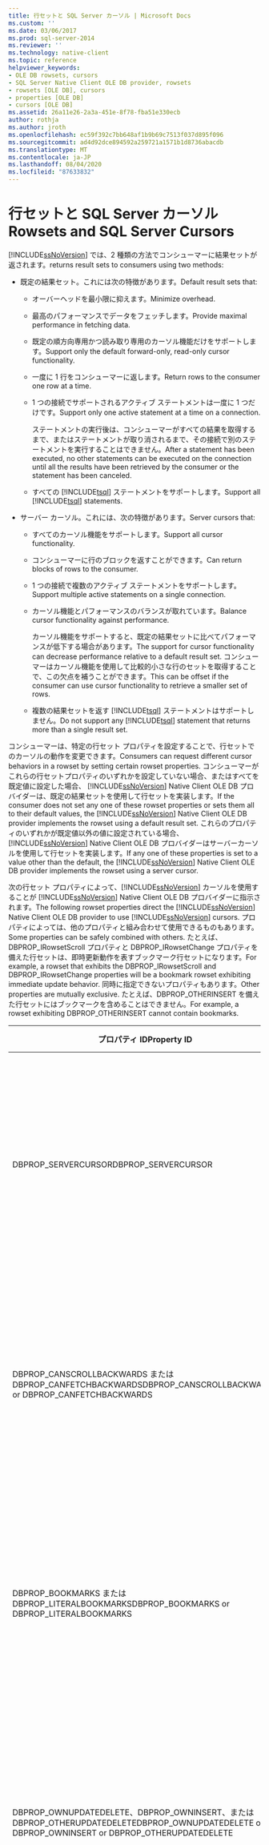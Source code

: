 ```yaml
---
title: 行セットと SQL Server カーソル | Microsoft Docs
ms.custom: ''
ms.date: 03/06/2017
ms.prod: sql-server-2014
ms.reviewer: ''
ms.technology: native-client
ms.topic: reference
helpviewer_keywords:
- OLE DB rowsets, cursors
- SQL Server Native Client OLE DB provider, rowsets
- rowsets [OLE DB], cursors
- properties [OLE DB]
- cursors [OLE DB]
ms.assetid: 26a11e26-2a3a-451e-8f78-fba51e330ecb
author: rothja
ms.author: jroth
ms.openlocfilehash: ec59f392c7bb648af1b9b69c7513f037d895f096
ms.sourcegitcommit: ad4d92dce894592a259721a1571b1d8736abacdb
ms.translationtype: MT
ms.contentlocale: ja-JP
ms.lasthandoff: 08/04/2020
ms.locfileid: "87633832"
---
```

# <a name="rowsets-and-sql-server-cursors"></a><span data-ttu-id="27d24-102">行セットと SQL Server カーソル</span><span class="sxs-lookup"><span data-stu-id="27d24-102">Rowsets and SQL Server Cursors</span></span>
  [!INCLUDE[ssNoVersion](../../includes/ssnoversion-md.md)] <span data-ttu-id="27d24-103">では、2 種類の方法でコンシューマーに結果セットが返されます。</span><span class="sxs-lookup"><span data-stu-id="27d24-103">returns result sets to consumers using two methods:</span></span>  
  
-   <span data-ttu-id="27d24-104">既定の結果セット。これには次の特徴があります。</span><span class="sxs-lookup"><span data-stu-id="27d24-104">Default result sets that:</span></span>  
  
    -   <span data-ttu-id="27d24-105">オーバーヘッドを最小限に抑えます。</span><span class="sxs-lookup"><span data-stu-id="27d24-105">Minimize overhead.</span></span>  
  
    -   <span data-ttu-id="27d24-106">最高のパフォーマンスでデータをフェッチします。</span><span class="sxs-lookup"><span data-stu-id="27d24-106">Provide maximal performance in fetching data.</span></span>  
  
    -   <span data-ttu-id="27d24-107">既定の順方向専用かつ読み取り専用のカーソル機能だけをサポートします。</span><span class="sxs-lookup"><span data-stu-id="27d24-107">Support only the default forward-only, read-only cursor functionality.</span></span>  
  
    -   <span data-ttu-id="27d24-108">一度に 1 行をコンシューマーに返します。</span><span class="sxs-lookup"><span data-stu-id="27d24-108">Return rows to the consumer one row at a time.</span></span>  
  
    -   <span data-ttu-id="27d24-109">1 つの接続でサポートされるアクティブ ステートメントは一度に 1 つだけです。</span><span class="sxs-lookup"><span data-stu-id="27d24-109">Support only one active statement at a time on a connection.</span></span>  
  
         <span data-ttu-id="27d24-110">ステートメントの実行後は、コンシューマーがすべての結果を取得するまで、またはステートメントが取り消されるまで、その接続で別のステートメントを実行することはできません。</span><span class="sxs-lookup"><span data-stu-id="27d24-110">After a statement has been executed, no other statements can be executed on the connection until all the results have been retrieved by the consumer or the statement has been canceled.</span></span>  
  
    -   <span data-ttu-id="27d24-111">すべての [!INCLUDE[tsql](../../includes/tsql-md.md)] ステートメントをサポートします。</span><span class="sxs-lookup"><span data-stu-id="27d24-111">Support all [!INCLUDE[tsql](../../includes/tsql-md.md)] statements.</span></span>  
  
-   <span data-ttu-id="27d24-112">サーバー カーソル。これには、次の特徴があります。</span><span class="sxs-lookup"><span data-stu-id="27d24-112">Server cursors that:</span></span>  
  
    -   <span data-ttu-id="27d24-113">すべてのカーソル機能をサポートします。</span><span class="sxs-lookup"><span data-stu-id="27d24-113">Support all cursor functionality.</span></span>  
  
    -   <span data-ttu-id="27d24-114">コンシューマーに行のブロックを返すことができます。</span><span class="sxs-lookup"><span data-stu-id="27d24-114">Can return blocks of rows to the consumer.</span></span>  
  
    -   <span data-ttu-id="27d24-115">1 つの接続で複数のアクティブ ステートメントをサポートします。</span><span class="sxs-lookup"><span data-stu-id="27d24-115">Support multiple active statements on a single connection.</span></span>  
  
    -   <span data-ttu-id="27d24-116">カーソル機能とパフォーマンスのバランスが取れています。</span><span class="sxs-lookup"><span data-stu-id="27d24-116">Balance cursor functionality against performance.</span></span>  
  
         <span data-ttu-id="27d24-117">カーソル機能をサポートすると、既定の結果セットに比べてパフォーマンスが低下する場合があります。</span><span class="sxs-lookup"><span data-stu-id="27d24-117">The support for cursor functionality can decrease performance relative to a default result set.</span></span> <span data-ttu-id="27d24-118">コンシューマーはカーソル機能を使用して比較的小さな行のセットを取得することで、この欠点を補うことができます。</span><span class="sxs-lookup"><span data-stu-id="27d24-118">This can be offset if the consumer can use cursor functionality to retrieve a smaller set of rows.</span></span>  
  
    -   <span data-ttu-id="27d24-119">複数の結果セットを返す [!INCLUDE[tsql](../../includes/tsql-md.md)] ステートメントはサポートしません。</span><span class="sxs-lookup"><span data-stu-id="27d24-119">Do not support any [!INCLUDE[tsql](../../includes/tsql-md.md)] statement that returns more than a single result set.</span></span>  
  
 <span data-ttu-id="27d24-120">コンシューマーは、特定の行セット プロパティを設定することで、行セットでのカーソルの動作を変更できます。</span><span class="sxs-lookup"><span data-stu-id="27d24-120">Consumers can request different cursor behaviors in a rowset by setting certain rowset properties.</span></span> <span data-ttu-id="27d24-121">コンシューマーがこれらの行セットプロパティのいずれかを設定していない場合、またはすべてを既定値に設定した場合、 [!INCLUDE[ssNoVersion](../../includes/ssnoversion-md.md)] Native Client OLE DB プロバイダーは、既定の結果セットを使用して行セットを実装します。</span><span class="sxs-lookup"><span data-stu-id="27d24-121">If the consumer does not set any one of these rowset properties or sets them all to their default values, the [!INCLUDE[ssNoVersion](../../includes/ssnoversion-md.md)] Native Client OLE DB provider implements the rowset using a default result set.</span></span> <span data-ttu-id="27d24-122">これらのプロパティのいずれかが既定値以外の値に設定されている場合、 [!INCLUDE[ssNoVersion](../../includes/ssnoversion-md.md)] Native Client OLE DB プロバイダーはサーバーカーソルを使用して行セットを実装します。</span><span class="sxs-lookup"><span data-stu-id="27d24-122">If any one of these properties is set to a value other than the default, the [!INCLUDE[ssNoVersion](../../includes/ssnoversion-md.md)] Native Client OLE DB provider implements the rowset using a server cursor.</span></span>  
  
 <span data-ttu-id="27d24-123">次の行セット プロパティによって、[!INCLUDE[ssNoVersion](../../includes/ssnoversion-md.md)] カーソルを使用することが [!INCLUDE[ssNoVersion](../../includes/ssnoversion-md.md)] Native Client OLE DB プロバイダーに指示されます。</span><span class="sxs-lookup"><span data-stu-id="27d24-123">The following rowset properties direct the [!INCLUDE[ssNoVersion](../../includes/ssnoversion-md.md)] Native Client OLE DB provider to use [!INCLUDE[ssNoVersion](../../includes/ssnoversion-md.md)] cursors.</span></span> <span data-ttu-id="27d24-124">プロパティによっては、他のプロパティと組み合わせて使用できるものもあります。</span><span class="sxs-lookup"><span data-stu-id="27d24-124">Some properties can be safely combined with others.</span></span> <span data-ttu-id="27d24-125">たとえば、DBPROP_IRowsetScroll プロパティと DBPROP_IRowsetChange プロパティを備えた行セットは、即時更新動作を表すブックマーク行セットになります。</span><span class="sxs-lookup"><span data-stu-id="27d24-125">For example, a rowset that exhibits the DBPROP_IRowsetScroll and DBPROP_IRowsetChange properties will be a bookmark rowset exhibiting immediate update behavior.</span></span> <span data-ttu-id="27d24-126">同時に指定できないプロパティもあります。</span><span class="sxs-lookup"><span data-stu-id="27d24-126">Other properties are mutually exclusive.</span></span> <span data-ttu-id="27d24-127">たとえば、DBPROP_OTHERINSERT を備えた行セットにはブックマークを含めることはできません。</span><span class="sxs-lookup"><span data-stu-id="27d24-127">For example, a rowset exhibiting DBPROP_OTHERINSERT cannot contain bookmarks.</span></span>  
  
|<span data-ttu-id="27d24-128">プロパティ ID</span><span class="sxs-lookup"><span data-stu-id="27d24-128">Property ID</span></span>|<span data-ttu-id="27d24-129">値</span><span class="sxs-lookup"><span data-stu-id="27d24-129">Value</span></span>|<span data-ttu-id="27d24-130">行セットの動作</span><span class="sxs-lookup"><span data-stu-id="27d24-130">Rowset behavior</span></span>|  
|-----------------|-----------|---------------------|  
|<span data-ttu-id="27d24-131">DBPROP_SERVERCURSOR</span><span class="sxs-lookup"><span data-stu-id="27d24-131">DBPROP_SERVERCURSOR</span></span>|<span data-ttu-id="27d24-132">VARIANT_TRUE</span><span class="sxs-lookup"><span data-stu-id="27d24-132">VARIANT_TRUE</span></span>|<span data-ttu-id="27d24-133">行セットを使用して [!INCLUDE[ssNoVersion](../../includes/ssnoversion-md.md)] データを更新できません。</span><span class="sxs-lookup"><span data-stu-id="27d24-133">Cannot update [!INCLUDE[ssNoVersion](../../includes/ssnoversion-md.md)] data through the rowset.</span></span> <span data-ttu-id="27d24-134">行セットは順次処理され、順方向のスクロールとフェッチのみがサポートされます。</span><span class="sxs-lookup"><span data-stu-id="27d24-134">The rowset is sequential, supporting forward scrolling and fetching only.</span></span> <span data-ttu-id="27d24-135">相対行位置指定がサポートされます。</span><span class="sxs-lookup"><span data-stu-id="27d24-135">Relative row positioning is supported.</span></span> <span data-ttu-id="27d24-136">コマンド テキストに ORDER BY 句を指定できます。</span><span class="sxs-lookup"><span data-stu-id="27d24-136">Command text can contain an ORDER BY clause.</span></span>|  
|<span data-ttu-id="27d24-137">DBPROP_CANSCROLLBACKWARDS または DBPROP_CANFETCHBACKWARDS</span><span class="sxs-lookup"><span data-stu-id="27d24-137">DBPROP_CANSCROLLBACKWARDS or DBPROP_CANFETCHBACKWARDS</span></span>|<span data-ttu-id="27d24-138">VARIANT_TRUE</span><span class="sxs-lookup"><span data-stu-id="27d24-138">VARIANT_TRUE</span></span>|<span data-ttu-id="27d24-139">行セットを使用して [!INCLUDE[ssNoVersion](../../includes/ssnoversion-md.md)] データを更新できません。</span><span class="sxs-lookup"><span data-stu-id="27d24-139">Cannot update [!INCLUDE[ssNoVersion](../../includes/ssnoversion-md.md)] data through the rowset.</span></span> <span data-ttu-id="27d24-140">行セットでは、両方向へのスクロールとフェッチがサポートされます。</span><span class="sxs-lookup"><span data-stu-id="27d24-140">The rowset supports scrolling and fetching in either direction.</span></span> <span data-ttu-id="27d24-141">相対行位置指定がサポートされます。</span><span class="sxs-lookup"><span data-stu-id="27d24-141">Relative row positioning is supported.</span></span> <span data-ttu-id="27d24-142">コマンド テキストに ORDER BY 句を指定できます。</span><span class="sxs-lookup"><span data-stu-id="27d24-142">Command text can contain an ORDER BY clause.</span></span>|  
|<span data-ttu-id="27d24-143">DBPROP_BOOKMARKS または DBPROP_LITERALBOOKMARKS</span><span class="sxs-lookup"><span data-stu-id="27d24-143">DBPROP_BOOKMARKS or DBPROP_LITERALBOOKMARKS</span></span>|<span data-ttu-id="27d24-144">VARIANT_TRUE</span><span class="sxs-lookup"><span data-stu-id="27d24-144">VARIANT_TRUE</span></span>|<span data-ttu-id="27d24-145">行セットを使用して [!INCLUDE[ssNoVersion](../../includes/ssnoversion-md.md)] データを更新できません。</span><span class="sxs-lookup"><span data-stu-id="27d24-145">Cannot update [!INCLUDE[ssNoVersion](../../includes/ssnoversion-md.md)] data through the rowset.</span></span> <span data-ttu-id="27d24-146">行セットは順次処理され、順方向のスクロールとフェッチのみがサポートされます。</span><span class="sxs-lookup"><span data-stu-id="27d24-146">The rowset is sequential, supporting forward scrolling and fetching only.</span></span> <span data-ttu-id="27d24-147">相対行位置指定がサポートされます。</span><span class="sxs-lookup"><span data-stu-id="27d24-147">Relative row positioning is supported.</span></span> <span data-ttu-id="27d24-148">コマンド テキストに ORDER BY 句を指定できます。</span><span class="sxs-lookup"><span data-stu-id="27d24-148">Command text can contain an ORDER BY clause.</span></span>|  
|<span data-ttu-id="27d24-149">DBPROP_OWNUPDATEDELETE、DBPROP_OWNINSERT、または DBPROP_OTHERUPDATEDELETE</span><span class="sxs-lookup"><span data-stu-id="27d24-149">DBPROP_OWNUPDATEDELETE or DBPROP_OWNINSERT or DBPROP_OTHERUPDATEDELETE</span></span>|<span data-ttu-id="27d24-150">VARIANT_TRUE</span><span class="sxs-lookup"><span data-stu-id="27d24-150">VARIANT_TRUE</span></span>|<span data-ttu-id="27d24-151">行セットを使用して [!INCLUDE[ssNoVersion](../../includes/ssnoversion-md.md)] データを更新できません。</span><span class="sxs-lookup"><span data-stu-id="27d24-151">Cannot update [!INCLUDE[ssNoVersion](../../includes/ssnoversion-md.md)] data through the rowset.</span></span> <span data-ttu-id="27d24-152">行セットでは、両方向へのスクロールとフェッチがサポートされます。</span><span class="sxs-lookup"><span data-stu-id="27d24-152">The rowset supports scrolling and fetching in either direction.</span></span> <span data-ttu-id="27d24-153">相対行位置指定がサポートされます。</span><span class="sxs-lookup"><span data-stu-id="27d24-153">Relative row positioning is supported.</span></span> <span data-ttu-id="27d24-154">コマンド テキストに ORDER BY 句を指定できます。</span><span class="sxs-lookup"><span data-stu-id="27d24-154">Command text can contain an ORDER BY clause.</span></span>|  
|<span data-ttu-id="27d24-155">DBPROP_OTHERINSERT</span><span class="sxs-lookup"><span data-stu-id="27d24-155">DBPROP_OTHERINSERT</span></span>|<span data-ttu-id="27d24-156">VARIANT_TRUE</span><span class="sxs-lookup"><span data-stu-id="27d24-156">VARIANT_TRUE</span></span>|<span data-ttu-id="27d24-157">行セットを使用して [!INCLUDE[ssNoVersion](../../includes/ssnoversion-md.md)] データを更新できません。</span><span class="sxs-lookup"><span data-stu-id="27d24-157">Cannot update [!INCLUDE[ssNoVersion](../../includes/ssnoversion-md.md)] data through the rowset.</span></span> <span data-ttu-id="27d24-158">行セットでは、両方向へのスクロールとフェッチがサポートされます。</span><span class="sxs-lookup"><span data-stu-id="27d24-158">The rowset supports scrolling and fetching in either direction.</span></span> <span data-ttu-id="27d24-159">相対行位置指定がサポートされます。</span><span class="sxs-lookup"><span data-stu-id="27d24-159">Relative row positioning is supported.</span></span> <span data-ttu-id="27d24-160">参照先の列にインデックスが存在する場合は、コマンド テキストに ORDER BY 句を指定できます。</span><span class="sxs-lookup"><span data-stu-id="27d24-160">Command text can include an ORDER BY clause if an index exists on the referenced columns.</span></span><br /><br /> <span data-ttu-id="27d24-161">行セットにブックマークが含まれる場合は、DBPROP_OTHERINSERT に VARIANT_TRUE を指定できません。</span><span class="sxs-lookup"><span data-stu-id="27d24-161">DBPROP_OTHERINSERT cannot be VARIANT_TRUE if the rowset contains bookmarks.</span></span> <span data-ttu-id="27d24-162">この表示設定プロパティとブックマークを指定して行セットを作成しようとすると、エラーが発生します。</span><span class="sxs-lookup"><span data-stu-id="27d24-162">Trying to create a rowset with this visibility property and bookmarks causes an error.</span></span>|  
|<span data-ttu-id="27d24-163">DBPROP_IRowsetLocate または DBPROP_IRowsetScroll</span><span class="sxs-lookup"><span data-stu-id="27d24-163">DBPROP_IRowsetLocate or DBPROP_IRowsetScroll</span></span>|<span data-ttu-id="27d24-164">VARIANT_TRUE</span><span class="sxs-lookup"><span data-stu-id="27d24-164">VARIANT_TRUE</span></span>|<span data-ttu-id="27d24-165">行セットを使用して [!INCLUDE[ssNoVersion](../../includes/ssnoversion-md.md)] データを更新できません。</span><span class="sxs-lookup"><span data-stu-id="27d24-165">Cannot update [!INCLUDE[ssNoVersion](../../includes/ssnoversion-md.md)] data through the rowset.</span></span> <span data-ttu-id="27d24-166">行セットでは、両方向へのスクロールとフェッチがサポートされます。</span><span class="sxs-lookup"><span data-stu-id="27d24-166">The rowset supports scrolling and fetching in either direction.</span></span> <span data-ttu-id="27d24-167">**IRowsetLocate** インターフェイスを使用したブックマークと絶対位置指定が、行セットでサポートされます。</span><span class="sxs-lookup"><span data-stu-id="27d24-167">Bookmarks and absolute positioning through the **IRowsetLocate** interface are supported in the rowset.</span></span> <span data-ttu-id="27d24-168">コマンド テキストに ORDER BY 句を指定できます。</span><span class="sxs-lookup"><span data-stu-id="27d24-168">Command text can contain an ORDER BY clause.</span></span><br /><br /> <span data-ttu-id="27d24-169">DBPROP_IRowsetLocate と DBPROP_IRowsetScroll は、行セット内にブックマークを要求します。</span><span class="sxs-lookup"><span data-stu-id="27d24-169">DBPROP_IRowsetLocate and DBPROP_IRowsetScroll require bookmarks in the rowset.</span></span> <span data-ttu-id="27d24-170">ブックマークを含み、DBPROP_OTHERINSERT に VARIANT_TRUE を設定した行セットを作成しようとすると、エラーが発生します。</span><span class="sxs-lookup"><span data-stu-id="27d24-170">Trying to create a rowset with bookmarks and DBPROP_OTHERINSERT set to VARIANT_TRUE causes an error.</span></span>|  
|<span data-ttu-id="27d24-171">DBPROP_IRowsetChange または DBPROP_IRowsetUpdate</span><span class="sxs-lookup"><span data-stu-id="27d24-171">DBPROP_IRowsetChange or DBPROP_IRowsetUpdate</span></span>|<span data-ttu-id="27d24-172">VARIANT_TRUE</span><span class="sxs-lookup"><span data-stu-id="27d24-172">VARIANT_TRUE</span></span>|<span data-ttu-id="27d24-173">行セットを使用して [!INCLUDE[ssNoVersion](../../includes/ssnoversion-md.md)] データを更新できます。</span><span class="sxs-lookup"><span data-stu-id="27d24-173">Can update [!INCLUDE[ssNoVersion](../../includes/ssnoversion-md.md)] data through the rowset.</span></span> <span data-ttu-id="27d24-174">行セットは順次処理され、順方向のスクロールとフェッチのみがサポートされます。</span><span class="sxs-lookup"><span data-stu-id="27d24-174">The rowset is sequential, supporting forward scrolling and fetching only.</span></span> <span data-ttu-id="27d24-175">相対行位置指定がサポートされます。</span><span class="sxs-lookup"><span data-stu-id="27d24-175">Relative row positioning is supported.</span></span> <span data-ttu-id="27d24-176">更新可能なカーソルをサポートするすべてのコマンドでは、これらのインターフェイスがサポートされます。</span><span class="sxs-lookup"><span data-stu-id="27d24-176">All the commands that support updatable cursors can support these interfaces.</span></span>|  
|<span data-ttu-id="27d24-177">DBPROP_IRowsetLocate または DBPROP_IRowsetScroll、および DBPROP_IRowsetChange または DBPROP_IRowsetUpdate</span><span class="sxs-lookup"><span data-stu-id="27d24-177">DBPROP_IRowsetLocate or DBPROP_IRowsetScroll and  DBPROP_IRowsetChange or DBPROP_IRowsetUpdate</span></span>|<span data-ttu-id="27d24-178">VARIANT_TRUE</span><span class="sxs-lookup"><span data-stu-id="27d24-178">VARIANT_TRUE</span></span>|<span data-ttu-id="27d24-179">行セットを使用して [!INCLUDE[ssNoVersion](../../includes/ssnoversion-md.md)] データを更新できます。</span><span class="sxs-lookup"><span data-stu-id="27d24-179">Can update [!INCLUDE[ssNoVersion](../../includes/ssnoversion-md.md)] data through the rowset.</span></span> <span data-ttu-id="27d24-180">行セットでは、両方向へのスクロールとフェッチがサポートされます。</span><span class="sxs-lookup"><span data-stu-id="27d24-180">The rowset supports scrolling and fetching in either direction.</span></span> <span data-ttu-id="27d24-181">**IRowsetLocate** を使用したブックマークと絶対位置指定が、行セットでサポートされます。</span><span class="sxs-lookup"><span data-stu-id="27d24-181">Bookmarks and absolute positioning through **IRowsetLocate** are supported in the rowset.</span></span> <span data-ttu-id="27d24-182">コマンド テキストに ORDER BY 句を指定できます。</span><span class="sxs-lookup"><span data-stu-id="27d24-182">Command text can contain an ORDER BY clause.</span></span>|  
|<span data-ttu-id="27d24-183">DBPROP_IMMOBILEROWS</span><span class="sxs-lookup"><span data-stu-id="27d24-183">DBPROP_IMMOBILEROWS</span></span>|<span data-ttu-id="27d24-184">VARIANT_FALSE</span><span class="sxs-lookup"><span data-stu-id="27d24-184">VARIANT_FALSE</span></span>|<span data-ttu-id="27d24-185">行セットを使用して [!INCLUDE[ssNoVersion](../../includes/ssnoversion-md.md)] データを更新できません。</span><span class="sxs-lookup"><span data-stu-id="27d24-185">Cannot update [!INCLUDE[ssNoVersion](../../includes/ssnoversion-md.md)] data through the rowset.</span></span> <span data-ttu-id="27d24-186">行セットでは、順方向のスクロールしかサポートされません。</span><span class="sxs-lookup"><span data-stu-id="27d24-186">The rowset supports forward scrolling only.</span></span> <span data-ttu-id="27d24-187">相対行位置指定がサポートされます。</span><span class="sxs-lookup"><span data-stu-id="27d24-187">Relative row positioning is supported.</span></span> <span data-ttu-id="27d24-188">参照先の列にインデックスが存在する場合は、コマンド テキストに ORDER BY 句を指定できます。</span><span class="sxs-lookup"><span data-stu-id="27d24-188">Command text can include an ORDER BY clause if an index exists on the referenced columns.</span></span><br /><br /> <span data-ttu-id="27d24-189">DBPROP_IMMOBILEROWS は、別のセッションのコマンドや別のユーザーから挿入された [!INCLUDE[ssNoVersion](../../includes/ssnoversion-md.md)] 行を表示できる行セットだけで使用できます。</span><span class="sxs-lookup"><span data-stu-id="27d24-189">DBPROP_IMMOBILEROWS is only available in rowsets that can show [!INCLUDE[ssNoVersion](../../includes/ssnoversion-md.md)] rows inserted by commands on other sessions or by other users.</span></span> <span data-ttu-id="27d24-190">DBPROP_OTHERINSERT に VARIANT_TRUE を設定できない行セットで、プロパティに VARIANT_FALSE が設定されている行セットを開こうとすると、エラーが発生します。</span><span class="sxs-lookup"><span data-stu-id="27d24-190">Trying to open a rowset with the property set to VARIANT_FALSE on any rowset for which DBPROP_OTHERINSERT cannot be VARIANT_TRUE causes an error.</span></span>|  
|<span data-ttu-id="27d24-191">DBPROP_REMOVEDELETED</span><span class="sxs-lookup"><span data-stu-id="27d24-191">DBPROP_REMOVEDELETED</span></span>|<span data-ttu-id="27d24-192">VARIANT_TRUE</span><span class="sxs-lookup"><span data-stu-id="27d24-192">VARIANT_TRUE</span></span>|<span data-ttu-id="27d24-193">行セットを使用して [!INCLUDE[ssNoVersion](../../includes/ssnoversion-md.md)] データを更新できません。</span><span class="sxs-lookup"><span data-stu-id="27d24-193">Cannot update [!INCLUDE[ssNoVersion](../../includes/ssnoversion-md.md)] data through the rowset.</span></span> <span data-ttu-id="27d24-194">行セットでは、順方向のスクロールしかサポートされません。</span><span class="sxs-lookup"><span data-stu-id="27d24-194">The rowset supports forward scrolling only.</span></span> <span data-ttu-id="27d24-195">相対行位置指定がサポートされます。</span><span class="sxs-lookup"><span data-stu-id="27d24-195">Relative row positioning is supported.</span></span> <span data-ttu-id="27d24-196">別のプロパティで制約されている場合を除いて、コマンド テキストに ORDER BY 句を指定できます。</span><span class="sxs-lookup"><span data-stu-id="27d24-196">Command text can contain an ORDER BY clause unless constrained by another property.</span></span>|  
  
 <span data-ttu-id="27d24-197">[!INCLUDE[ssNoVersion](../../includes/ssnoversion-md.md)] [!INCLUDE[ssNoVersion](../../includes/ssnoversion-md.md)] **IOpenRowset:: OpenRowset**メソッドを使用すると、サーバーカーソルでサポートされている Native Client OLE DB プロバイダーの行セットを、ベーステーブルまたはビューに簡単に作成できます。</span><span class="sxs-lookup"><span data-stu-id="27d24-197">A [!INCLUDE[ssNoVersion](../../includes/ssnoversion-md.md)] Native Client OLE DB provider rowset supported by a server cursor can be easily created on a [!INCLUDE[ssNoVersion](../../includes/ssnoversion-md.md)] base table or view by using the **IOpenRowset::OpenRowset** method.</span></span> <span data-ttu-id="27d24-198">テーブルやビューを名前で指定し、必要な行セット プロパティのセットを *rgPropertySets* パラメーターで渡します。</span><span class="sxs-lookup"><span data-stu-id="27d24-198">Specify the table or view by name, passing the required rowset property sets in the *rgPropertySets* parameter.</span></span>  
  
 <span data-ttu-id="27d24-199">コンシューマーが、サーバー カーソルでサポートされる行セットを要求すると、行セットを作成するコマンド テキストが制限されます。</span><span class="sxs-lookup"><span data-stu-id="27d24-199">Command text that creates a rowset is restricted when the consumer requires that the rowset be supported by a server cursor.</span></span> <span data-ttu-id="27d24-200">具体的には、1 つの行セットを結果として返す 1 つの SELECT ステートメント、または 1 つの行セットを結果として返す 1 つの SELECT ステートメントを実装するストアド プロシージャに制限されます。</span><span class="sxs-lookup"><span data-stu-id="27d24-200">Specifically, the command text is restricted to either a single SELECT statement that returns a single rowset result or a stored procedure that implements a single SELECT statement returning a single rowset result.</span></span>  
  
 <span data-ttu-id="27d24-201">次の 2 つの表に、各種 OLE DB プロパティとカーソル モデルのマッピングを示します。</span><span class="sxs-lookup"><span data-stu-id="27d24-201">These two tables show the mappings of various OLE DB properties and the cursor models.</span></span> <span data-ttu-id="27d24-202">また、特定の種類のカーソル モデルを使用するために設定する必要がある行セット プロパティも示します。</span><span class="sxs-lookup"><span data-stu-id="27d24-202">They also show which rowset properties should be set to use a certain type of cursor model.</span></span>  
  
 <span data-ttu-id="27d24-203">表の各欄には、特定のカーソル モデル向けの行セット プロパティ値を示しています。</span><span class="sxs-lookup"><span data-stu-id="27d24-203">Each cell in the table contains a value of the rowset property for the specific cursor model.</span></span> <span data-ttu-id="27d24-204">このトピックの前半で示した行セット プロパティのデータ型はすべて VT_BOOL で、既定値は VARIANT_FALSE です。</span><span class="sxs-lookup"><span data-stu-id="27d24-204">The data type of all the rowset properties listed earlier in this topic is VT_BOOL and the default value is VARIANT_FALSE.</span></span> <span data-ttu-id="27d24-205">表では、次の記号を使用しています。</span><span class="sxs-lookup"><span data-stu-id="27d24-205">The following symbols are used in the table.</span></span>  
  
 <span data-ttu-id="27d24-206">F = 既定値 (VARIANT_FALSE)</span><span class="sxs-lookup"><span data-stu-id="27d24-206">F = default value (VARIANT_FALSE)</span></span>  
  
 <span data-ttu-id="27d24-207">T = VARIANT_TRUE</span><span class="sxs-lookup"><span data-stu-id="27d24-207">T = VARIANT_TRUE</span></span>  
  
 <span data-ttu-id="27d24-208">\- = VARIANT_TRUE または VARIANT_FALSE</span><span class="sxs-lookup"><span data-stu-id="27d24-208">\- = VARIANT_TRUE or VARIANT_FALSE</span></span>  
  
 <span data-ttu-id="27d24-209">特定の種類のカーソル モデルを使用するには、カーソル モデルに対応する列を探し、列の値が "T" であるすべての行セット プロパティを見つけます。</span><span class="sxs-lookup"><span data-stu-id="27d24-209">To use a certain type of cursor model, locate the column corresponding to the cursor model and find all the rowset properties with value 'T' in the column.</span></span> <span data-ttu-id="27d24-210">これらの行セット プロパティに VARIANT_TRUE を設定すると、その特定のカーソル モデルを使用できます。</span><span class="sxs-lookup"><span data-stu-id="27d24-210">Set these rowset properties to VARIANT_TRUE to use the specific cursor model.</span></span> <span data-ttu-id="27d24-211">値が "-" の行セット プロパティには、VARIANT_TRUE と VARIANT_FALSE のどちらも設定できます。</span><span class="sxs-lookup"><span data-stu-id="27d24-211">The rowset properties with '-' as a value can be set to either VARIANT_TRUE or VARIANT_FALSE.</span></span>  
  
|<span data-ttu-id="27d24-212">行セット プロパティ/カーソル モデル</span><span class="sxs-lookup"><span data-stu-id="27d24-212">Rowset properties/cursor models</span></span>|<span data-ttu-id="27d24-213">Default</span><span class="sxs-lookup"><span data-stu-id="27d24-213">Default</span></span><br /><br /> <span data-ttu-id="27d24-214">結果</span><span class="sxs-lookup"><span data-stu-id="27d24-214">result</span></span><br /><br /> <span data-ttu-id="27d24-215">set</span><span class="sxs-lookup"><span data-stu-id="27d24-215">set</span></span><br /><br /> <span data-ttu-id="27d24-216"> (RO)</span><span class="sxs-lookup"><span data-stu-id="27d24-216">(RO)</span></span>|<span data-ttu-id="27d24-217">速い</span><span class="sxs-lookup"><span data-stu-id="27d24-217">Fast</span></span><br /><br /> <span data-ttu-id="27d24-218">順方向</span><span class="sxs-lookup"><span data-stu-id="27d24-218">forward-</span></span><br /><br /> <span data-ttu-id="27d24-219">のみ</span><span class="sxs-lookup"><span data-stu-id="27d24-219">only</span></span><br /><br /> <span data-ttu-id="27d24-220"> (RO)</span><span class="sxs-lookup"><span data-stu-id="27d24-220">(RO)</span></span>|<span data-ttu-id="27d24-221">静的</span><span class="sxs-lookup"><span data-stu-id="27d24-221">Static</span></span><br /><br /> <span data-ttu-id="27d24-222"> (RO)</span><span class="sxs-lookup"><span data-stu-id="27d24-222">(RO)</span></span>|<span data-ttu-id="27d24-223">Keyset</span><span class="sxs-lookup"><span data-stu-id="27d24-223">Keyset</span></span><br /><br /> <span data-ttu-id="27d24-224">ドリブン</span><span class="sxs-lookup"><span data-stu-id="27d24-224">driven</span></span><br /><br /> <span data-ttu-id="27d24-225"> (RO)</span><span class="sxs-lookup"><span data-stu-id="27d24-225">(RO)</span></span>|  
|--------------------------------------|-------------------------------------------|--------------------------------------------|-----------------------|----------------------------------|  
|<span data-ttu-id="27d24-226">DBPROP_SERVERCURSOR</span><span class="sxs-lookup"><span data-stu-id="27d24-226">DBPROP_SERVERCURSOR</span></span>|<span data-ttu-id="27d24-227">F</span><span class="sxs-lookup"><span data-stu-id="27d24-227">F</span></span>|<span data-ttu-id="27d24-228">T</span><span class="sxs-lookup"><span data-stu-id="27d24-228">T</span></span>|<span data-ttu-id="27d24-229">T</span><span class="sxs-lookup"><span data-stu-id="27d24-229">T</span></span>|<span data-ttu-id="27d24-230">T</span><span class="sxs-lookup"><span data-stu-id="27d24-230">T</span></span>|  
|<span data-ttu-id="27d24-231">DBPROP_DEFERRED</span><span class="sxs-lookup"><span data-stu-id="27d24-231">DBPROP_DEFERRED</span></span>|<span data-ttu-id="27d24-232">F</span><span class="sxs-lookup"><span data-stu-id="27d24-232">F</span></span>|<span data-ttu-id="27d24-233">F</span><span class="sxs-lookup"><span data-stu-id="27d24-233">F</span></span>|-|-|  
|<span data-ttu-id="27d24-234">DBPROP_IrowsetChange</span><span class="sxs-lookup"><span data-stu-id="27d24-234">DBPROP_IrowsetChange</span></span>|<span data-ttu-id="27d24-235">F</span><span class="sxs-lookup"><span data-stu-id="27d24-235">F</span></span>|<span data-ttu-id="27d24-236">F</span><span class="sxs-lookup"><span data-stu-id="27d24-236">F</span></span>|<span data-ttu-id="27d24-237">F</span><span class="sxs-lookup"><span data-stu-id="27d24-237">F</span></span>|<span data-ttu-id="27d24-238">F</span><span class="sxs-lookup"><span data-stu-id="27d24-238">F</span></span>|  
|<span data-ttu-id="27d24-239">DBPROP_IrowsetLocate</span><span class="sxs-lookup"><span data-stu-id="27d24-239">DBPROP_IrowsetLocate</span></span>|<span data-ttu-id="27d24-240">F</span><span class="sxs-lookup"><span data-stu-id="27d24-240">F</span></span>|<span data-ttu-id="27d24-241">F</span><span class="sxs-lookup"><span data-stu-id="27d24-241">F</span></span>|-|-|  
|<span data-ttu-id="27d24-242">DBPROP_IrowsetScroll</span><span class="sxs-lookup"><span data-stu-id="27d24-242">DBPROP_IrowsetScroll</span></span>|<span data-ttu-id="27d24-243">F</span><span class="sxs-lookup"><span data-stu-id="27d24-243">F</span></span>|<span data-ttu-id="27d24-244">F</span><span class="sxs-lookup"><span data-stu-id="27d24-244">F</span></span>|-|-|  
|<span data-ttu-id="27d24-245">DBPROP_IrowsetUpdate</span><span class="sxs-lookup"><span data-stu-id="27d24-245">DBPROP_IrowsetUpdate</span></span>|<span data-ttu-id="27d24-246">F</span><span class="sxs-lookup"><span data-stu-id="27d24-246">F</span></span>|<span data-ttu-id="27d24-247">F</span><span class="sxs-lookup"><span data-stu-id="27d24-247">F</span></span>|<span data-ttu-id="27d24-248">F</span><span class="sxs-lookup"><span data-stu-id="27d24-248">F</span></span>|<span data-ttu-id="27d24-249">F</span><span class="sxs-lookup"><span data-stu-id="27d24-249">F</span></span>|  
|<span data-ttu-id="27d24-250">DBPROP_BOOKMARKS</span><span class="sxs-lookup"><span data-stu-id="27d24-250">DBPROP_BOOKMARKS</span></span>|<span data-ttu-id="27d24-251">F</span><span class="sxs-lookup"><span data-stu-id="27d24-251">F</span></span>|<span data-ttu-id="27d24-252">F</span><span class="sxs-lookup"><span data-stu-id="27d24-252">F</span></span>|-|-|  
|<span data-ttu-id="27d24-253">DBPROP_CANFETCHBACKWARDS</span><span class="sxs-lookup"><span data-stu-id="27d24-253">DBPROP_CANFETCHBACKWARDS</span></span>|<span data-ttu-id="27d24-254">F</span><span class="sxs-lookup"><span data-stu-id="27d24-254">F</span></span>|<span data-ttu-id="27d24-255">F</span><span class="sxs-lookup"><span data-stu-id="27d24-255">F</span></span>|-|-|  
|<span data-ttu-id="27d24-256">DBPROP_CANSRCOLLBACKWARDS</span><span class="sxs-lookup"><span data-stu-id="27d24-256">DBPROP_CANSRCOLLBACKWARDS</span></span>|<span data-ttu-id="27d24-257">F</span><span class="sxs-lookup"><span data-stu-id="27d24-257">F</span></span>|<span data-ttu-id="27d24-258">F</span><span class="sxs-lookup"><span data-stu-id="27d24-258">F</span></span>|-|-|  
|<span data-ttu-id="27d24-259">DBPROP_CANHOLDROWS</span><span class="sxs-lookup"><span data-stu-id="27d24-259">DBPROP_CANHOLDROWS</span></span>|<span data-ttu-id="27d24-260">F</span><span class="sxs-lookup"><span data-stu-id="27d24-260">F</span></span>|<span data-ttu-id="27d24-261">F</span><span class="sxs-lookup"><span data-stu-id="27d24-261">F</span></span>|-|-|  
|<span data-ttu-id="27d24-262">DBPROP_LITERALBOOKMARKS</span><span class="sxs-lookup"><span data-stu-id="27d24-262">DBPROP_LITERALBOOKMARKS</span></span>|<span data-ttu-id="27d24-263">F</span><span class="sxs-lookup"><span data-stu-id="27d24-263">F</span></span>|<span data-ttu-id="27d24-264">F</span><span class="sxs-lookup"><span data-stu-id="27d24-264">F</span></span>|-|-|  
|<span data-ttu-id="27d24-265">DBPROP_OTHERINSERT</span><span class="sxs-lookup"><span data-stu-id="27d24-265">DBPROP_OTHERINSERT</span></span>|<span data-ttu-id="27d24-266">F</span><span class="sxs-lookup"><span data-stu-id="27d24-266">F</span></span>|<span data-ttu-id="27d24-267">T</span><span class="sxs-lookup"><span data-stu-id="27d24-267">T</span></span>|<span data-ttu-id="27d24-268">F</span><span class="sxs-lookup"><span data-stu-id="27d24-268">F</span></span>|<span data-ttu-id="27d24-269">F</span><span class="sxs-lookup"><span data-stu-id="27d24-269">F</span></span>|  
|<span data-ttu-id="27d24-270">DBPROP_OTHERUPDATEDELETE</span><span class="sxs-lookup"><span data-stu-id="27d24-270">DBPROP_OTHERUPDATEDELETE</span></span>|<span data-ttu-id="27d24-271">F</span><span class="sxs-lookup"><span data-stu-id="27d24-271">F</span></span>|<span data-ttu-id="27d24-272">T</span><span class="sxs-lookup"><span data-stu-id="27d24-272">T</span></span>|<span data-ttu-id="27d24-273">F</span><span class="sxs-lookup"><span data-stu-id="27d24-273">F</span></span>|<span data-ttu-id="27d24-274">T</span><span class="sxs-lookup"><span data-stu-id="27d24-274">T</span></span>|  
|<span data-ttu-id="27d24-275">DBPROP_OWNINSERT</span><span class="sxs-lookup"><span data-stu-id="27d24-275">DBPROP_OWNINSERT</span></span>|<span data-ttu-id="27d24-276">F</span><span class="sxs-lookup"><span data-stu-id="27d24-276">F</span></span>|<span data-ttu-id="27d24-277">T</span><span class="sxs-lookup"><span data-stu-id="27d24-277">T</span></span>|<span data-ttu-id="27d24-278">F</span><span class="sxs-lookup"><span data-stu-id="27d24-278">F</span></span>|<span data-ttu-id="27d24-279">T</span><span class="sxs-lookup"><span data-stu-id="27d24-279">T</span></span>|  
|<span data-ttu-id="27d24-280">DBPROP_OWNUPDATEDELETE</span><span class="sxs-lookup"><span data-stu-id="27d24-280">DBPROP_OWNUPDATEDELETE</span></span>|<span data-ttu-id="27d24-281">F</span><span class="sxs-lookup"><span data-stu-id="27d24-281">F</span></span>|<span data-ttu-id="27d24-282">T</span><span class="sxs-lookup"><span data-stu-id="27d24-282">T</span></span>|<span data-ttu-id="27d24-283">F</span><span class="sxs-lookup"><span data-stu-id="27d24-283">F</span></span>|<span data-ttu-id="27d24-284">T</span><span class="sxs-lookup"><span data-stu-id="27d24-284">T</span></span>|  
|<span data-ttu-id="27d24-285">DBPROP_QUICKSTART</span><span class="sxs-lookup"><span data-stu-id="27d24-285">DBPROP_QUICKSTART</span></span>|<span data-ttu-id="27d24-286">F</span><span class="sxs-lookup"><span data-stu-id="27d24-286">F</span></span>|<span data-ttu-id="27d24-287">F</span><span class="sxs-lookup"><span data-stu-id="27d24-287">F</span></span>|-|-|  
|<span data-ttu-id="27d24-288">DBPROP_REMOVEDELETED</span><span class="sxs-lookup"><span data-stu-id="27d24-288">DBPROP_REMOVEDELETED</span></span>|<span data-ttu-id="27d24-289">F</span><span class="sxs-lookup"><span data-stu-id="27d24-289">F</span></span>|<span data-ttu-id="27d24-290">F</span><span class="sxs-lookup"><span data-stu-id="27d24-290">F</span></span>|<span data-ttu-id="27d24-291">F</span><span class="sxs-lookup"><span data-stu-id="27d24-291">F</span></span>|-|  
|<span data-ttu-id="27d24-292">DBPROP_IrowsetResynch</span><span class="sxs-lookup"><span data-stu-id="27d24-292">DBPROP_IrowsetResynch</span></span>|<span data-ttu-id="27d24-293">F</span><span class="sxs-lookup"><span data-stu-id="27d24-293">F</span></span>|<span data-ttu-id="27d24-294">F</span><span class="sxs-lookup"><span data-stu-id="27d24-294">F</span></span>|<span data-ttu-id="27d24-295">F</span><span class="sxs-lookup"><span data-stu-id="27d24-295">F</span></span>|-|  
|<span data-ttu-id="27d24-296">DBPROP_CHANGEINSERTEDROWS</span><span class="sxs-lookup"><span data-stu-id="27d24-296">DBPROP_CHANGEINSERTEDROWS</span></span>|<span data-ttu-id="27d24-297">F</span><span class="sxs-lookup"><span data-stu-id="27d24-297">F</span></span>|<span data-ttu-id="27d24-298">F</span><span class="sxs-lookup"><span data-stu-id="27d24-298">F</span></span>|<span data-ttu-id="27d24-299">F</span><span class="sxs-lookup"><span data-stu-id="27d24-299">F</span></span>|<span data-ttu-id="27d24-300">F</span><span class="sxs-lookup"><span data-stu-id="27d24-300">F</span></span>|  
|<span data-ttu-id="27d24-301">DBPROP_SERVERDATAONINSERT</span><span class="sxs-lookup"><span data-stu-id="27d24-301">DBPROP_SERVERDATAONINSERT</span></span>|<span data-ttu-id="27d24-302">F</span><span class="sxs-lookup"><span data-stu-id="27d24-302">F</span></span>|<span data-ttu-id="27d24-303">F</span><span class="sxs-lookup"><span data-stu-id="27d24-303">F</span></span>|<span data-ttu-id="27d24-304">F</span><span class="sxs-lookup"><span data-stu-id="27d24-304">F</span></span>|-|  
|<span data-ttu-id="27d24-305">DBPROP_UNIQUEROWS</span><span class="sxs-lookup"><span data-stu-id="27d24-305">DBPROP_UNIQUEROWS</span></span>|-|<span data-ttu-id="27d24-306">F</span><span class="sxs-lookup"><span data-stu-id="27d24-306">F</span></span>|<span data-ttu-id="27d24-307">F</span><span class="sxs-lookup"><span data-stu-id="27d24-307">F</span></span>|<span data-ttu-id="27d24-308">F</span><span class="sxs-lookup"><span data-stu-id="27d24-308">F</span></span>|  
|<span data-ttu-id="27d24-309">DBPROP_IMMOBILEROWS</span><span class="sxs-lookup"><span data-stu-id="27d24-309">DBPROP_IMMOBILEROWS</span></span>|-|-|-|<span data-ttu-id="27d24-310">T</span><span class="sxs-lookup"><span data-stu-id="27d24-310">T</span></span>|  
  
|<span data-ttu-id="27d24-311">行セット プロパティ/カーソル モデル</span><span class="sxs-lookup"><span data-stu-id="27d24-311">Rowset properties/Cursor models</span></span>|<span data-ttu-id="27d24-312">動的 (RO)</span><span class="sxs-lookup"><span data-stu-id="27d24-312">Dynamic (RO)</span></span>|<span data-ttu-id="27d24-313">キー セット (R/W)</span><span class="sxs-lookup"><span data-stu-id="27d24-313">Keyset (R/W)</span></span>|<span data-ttu-id="27d24-314">動的 (R/W)</span><span class="sxs-lookup"><span data-stu-id="27d24-314">Dynamic (R/W)</span></span>|  
|--------------------------------------|--------------------|---------------------|----------------------|  
|<span data-ttu-id="27d24-315">DBPROP_SERVERCURSOR</span><span class="sxs-lookup"><span data-stu-id="27d24-315">DBPROP_SERVERCURSOR</span></span>|<span data-ttu-id="27d24-316">T</span><span class="sxs-lookup"><span data-stu-id="27d24-316">T</span></span>|<span data-ttu-id="27d24-317">T</span><span class="sxs-lookup"><span data-stu-id="27d24-317">T</span></span>|<span data-ttu-id="27d24-318">T</span><span class="sxs-lookup"><span data-stu-id="27d24-318">T</span></span>|  
|<span data-ttu-id="27d24-319">DBPROP_DEFERRED</span><span class="sxs-lookup"><span data-stu-id="27d24-319">DBPROP_DEFERRED</span></span>|-|-|-|  
|<span data-ttu-id="27d24-320">DBPROP_IrowsetChange</span><span class="sxs-lookup"><span data-stu-id="27d24-320">DBPROP_IrowsetChange</span></span>|<span data-ttu-id="27d24-321">F</span><span class="sxs-lookup"><span data-stu-id="27d24-321">F</span></span>|-|-|  
|<span data-ttu-id="27d24-322">DBPROP_IrowsetLocate</span><span class="sxs-lookup"><span data-stu-id="27d24-322">DBPROP_IrowsetLocate</span></span>|<span data-ttu-id="27d24-323">F</span><span class="sxs-lookup"><span data-stu-id="27d24-323">F</span></span>|-|<span data-ttu-id="27d24-324">F</span><span class="sxs-lookup"><span data-stu-id="27d24-324">F</span></span>|  
|<span data-ttu-id="27d24-325">DBPROP_IrowsetScroll</span><span class="sxs-lookup"><span data-stu-id="27d24-325">DBPROP_IrowsetScroll</span></span>|<span data-ttu-id="27d24-326">F</span><span class="sxs-lookup"><span data-stu-id="27d24-326">F</span></span>|-|<span data-ttu-id="27d24-327">F</span><span class="sxs-lookup"><span data-stu-id="27d24-327">F</span></span>|  
|<span data-ttu-id="27d24-328">DBPROP_IrowsetUpdate</span><span class="sxs-lookup"><span data-stu-id="27d24-328">DBPROP_IrowsetUpdate</span></span>|<span data-ttu-id="27d24-329">F</span><span class="sxs-lookup"><span data-stu-id="27d24-329">F</span></span>|-|-|  
|<span data-ttu-id="27d24-330">DBPROP_BOOKMARKS</span><span class="sxs-lookup"><span data-stu-id="27d24-330">DBPROP_BOOKMARKS</span></span>|<span data-ttu-id="27d24-331">F</span><span class="sxs-lookup"><span data-stu-id="27d24-331">F</span></span>|-|<span data-ttu-id="27d24-332">F</span><span class="sxs-lookup"><span data-stu-id="27d24-332">F</span></span>|  
|<span data-ttu-id="27d24-333">DBPROP_CANFETCHBACKWARDS</span><span class="sxs-lookup"><span data-stu-id="27d24-333">DBPROP_CANFETCHBACKWARDS</span></span>|-|-|-|  
|<span data-ttu-id="27d24-334">DBPROP_CANSRCOLLBACKWARDS</span><span class="sxs-lookup"><span data-stu-id="27d24-334">DBPROP_CANSRCOLLBACKWARDS</span></span>|-|-|-|  
|<span data-ttu-id="27d24-335">DBPROP_CANHOLDROWS</span><span class="sxs-lookup"><span data-stu-id="27d24-335">DBPROP_CANHOLDROWS</span></span>|<span data-ttu-id="27d24-336">F</span><span class="sxs-lookup"><span data-stu-id="27d24-336">F</span></span>|-|<span data-ttu-id="27d24-337">F</span><span class="sxs-lookup"><span data-stu-id="27d24-337">F</span></span>|  
|<span data-ttu-id="27d24-338">DBPROP_LITERALBOOKMARKS</span><span class="sxs-lookup"><span data-stu-id="27d24-338">DBPROP_LITERALBOOKMARKS</span></span>|<span data-ttu-id="27d24-339">F</span><span class="sxs-lookup"><span data-stu-id="27d24-339">F</span></span>|-|<span data-ttu-id="27d24-340">F</span><span class="sxs-lookup"><span data-stu-id="27d24-340">F</span></span>|  
|<span data-ttu-id="27d24-341">DBPROP_OTHERINSERT</span><span class="sxs-lookup"><span data-stu-id="27d24-341">DBPROP_OTHERINSERT</span></span>|<span data-ttu-id="27d24-342">T</span><span class="sxs-lookup"><span data-stu-id="27d24-342">T</span></span>|<span data-ttu-id="27d24-343">F</span><span class="sxs-lookup"><span data-stu-id="27d24-343">F</span></span>|<span data-ttu-id="27d24-344">T</span><span class="sxs-lookup"><span data-stu-id="27d24-344">T</span></span>|  
|<span data-ttu-id="27d24-345">DBPROP_OTHERUPDATEDELETE</span><span class="sxs-lookup"><span data-stu-id="27d24-345">DBPROP_OTHERUPDATEDELETE</span></span>|<span data-ttu-id="27d24-346">T</span><span class="sxs-lookup"><span data-stu-id="27d24-346">T</span></span>|<span data-ttu-id="27d24-347">T</span><span class="sxs-lookup"><span data-stu-id="27d24-347">T</span></span>|<span data-ttu-id="27d24-348">T</span><span class="sxs-lookup"><span data-stu-id="27d24-348">T</span></span>|  
|<span data-ttu-id="27d24-349">DBPROP_OWNINSERT</span><span class="sxs-lookup"><span data-stu-id="27d24-349">DBPROP_OWNINSERT</span></span>|<span data-ttu-id="27d24-350">T</span><span class="sxs-lookup"><span data-stu-id="27d24-350">T</span></span>|<span data-ttu-id="27d24-351">T</span><span class="sxs-lookup"><span data-stu-id="27d24-351">T</span></span>|<span data-ttu-id="27d24-352">T</span><span class="sxs-lookup"><span data-stu-id="27d24-352">T</span></span>|  
|<span data-ttu-id="27d24-353">DBPROP_OWNUPDATEDELETE</span><span class="sxs-lookup"><span data-stu-id="27d24-353">DBPROP_OWNUPDATEDELETE</span></span>|<span data-ttu-id="27d24-354">T</span><span class="sxs-lookup"><span data-stu-id="27d24-354">T</span></span>|<span data-ttu-id="27d24-355">T</span><span class="sxs-lookup"><span data-stu-id="27d24-355">T</span></span>|<span data-ttu-id="27d24-356">T</span><span class="sxs-lookup"><span data-stu-id="27d24-356">T</span></span>|  
|<span data-ttu-id="27d24-357">DBPROP_QUICKSTART</span><span class="sxs-lookup"><span data-stu-id="27d24-357">DBPROP_QUICKSTART</span></span>|-|-|-|  
|<span data-ttu-id="27d24-358">DBPROP_REMOVEDELETED</span><span class="sxs-lookup"><span data-stu-id="27d24-358">DBPROP_REMOVEDELETED</span></span>|<span data-ttu-id="27d24-359">T</span><span class="sxs-lookup"><span data-stu-id="27d24-359">T</span></span>|-|<span data-ttu-id="27d24-360">T</span><span class="sxs-lookup"><span data-stu-id="27d24-360">T</span></span>|  
|<span data-ttu-id="27d24-361">DBPROP_IrowsetResynch</span><span class="sxs-lookup"><span data-stu-id="27d24-361">DBPROP_IrowsetResynch</span></span>|-|-|-|  
|<span data-ttu-id="27d24-362">DBPROP_CHANGEINSERTEDROWS</span><span class="sxs-lookup"><span data-stu-id="27d24-362">DBPROP_CHANGEINSERTEDROWS</span></span>|<span data-ttu-id="27d24-363">F</span><span class="sxs-lookup"><span data-stu-id="27d24-363">F</span></span>|-|<span data-ttu-id="27d24-364">F</span><span class="sxs-lookup"><span data-stu-id="27d24-364">F</span></span>|  
|<span data-ttu-id="27d24-365">DBPROP_SERVERDATAONINSERT</span><span class="sxs-lookup"><span data-stu-id="27d24-365">DBPROP_SERVERDATAONINSERT</span></span>|<span data-ttu-id="27d24-366">F</span><span class="sxs-lookup"><span data-stu-id="27d24-366">F</span></span>|-|<span data-ttu-id="27d24-367">F</span><span class="sxs-lookup"><span data-stu-id="27d24-367">F</span></span>|  
|<span data-ttu-id="27d24-368">DBPROP_UNIQUEROWS</span><span class="sxs-lookup"><span data-stu-id="27d24-368">DBPROP_UNIQUEROWS</span></span>|<span data-ttu-id="27d24-369">F</span><span class="sxs-lookup"><span data-stu-id="27d24-369">F</span></span>|<span data-ttu-id="27d24-370">F</span><span class="sxs-lookup"><span data-stu-id="27d24-370">F</span></span>|<span data-ttu-id="27d24-371">F</span><span class="sxs-lookup"><span data-stu-id="27d24-371">F</span></span>|  
|<span data-ttu-id="27d24-372">DBPROP_IMMOBILEROWS</span><span class="sxs-lookup"><span data-stu-id="27d24-372">DBPROP_IMMOBILEROWS</span></span>|<span data-ttu-id="27d24-373">F</span><span class="sxs-lookup"><span data-stu-id="27d24-373">F</span></span>|<span data-ttu-id="27d24-374">T</span><span class="sxs-lookup"><span data-stu-id="27d24-374">T</span></span>|<span data-ttu-id="27d24-375">F</span><span class="sxs-lookup"><span data-stu-id="27d24-375">F</span></span>|  
  
 <span data-ttu-id="27d24-376">行セット プロパティの特定のセットに対して選択されるカーソル モデルは、次のようにして決まります。</span><span class="sxs-lookup"><span data-stu-id="27d24-376">For a particular set of rowset properties, the cursor model that is selected is determined as follows.</span></span>  
  
 <span data-ttu-id="27d24-377">行セット プロパティの指定されたコレクションから、上の表に示したプロパティのサブセットを取得します。</span><span class="sxs-lookup"><span data-stu-id="27d24-377">From the specified collection of rowset properties, obtain a subset of properties listed in the previous tables.</span></span> <span data-ttu-id="27d24-378">これらのプロパティを、各行セット プロパティのフラグ値 (必須 (T、F) または省略可能 (-)) に応じて、2 つのサブグループに分けます。</span><span class="sxs-lookup"><span data-stu-id="27d24-378">Divide these properties into two subgroups depending on the flag value-required (T, F) or optional (-)-of each rowset property.</span></span> <span data-ttu-id="27d24-379">最初の表から始め、左から右に向かってカーソル モデルごとに、2 つのサブグループ内のプロパティの値を、その列の対応するプロパティの値と比較します。</span><span class="sxs-lookup"><span data-stu-id="27d24-379">For each cursor model, start in the first table and move from left to right., Compare the values of the properties in the two subgroups with the values of the corresponding properties in that column.</span></span> <span data-ttu-id="27d24-380">必須プロパティに不一致がなく、かつオプション プロパティの不一致が最も少ないカーソル モデルが選択されます。</span><span class="sxs-lookup"><span data-stu-id="27d24-380">The cursor model that has no mismatch with the required properties and the least number of mismatches with the optional properties is selected.</span></span> <span data-ttu-id="27d24-381">複数のカーソル モデルが該当する場合は、一番左側のモデルが選択されます。</span><span class="sxs-lookup"><span data-stu-id="27d24-381">If there is more than one cursor model, the leftmost is chosen.</span></span>  
  
## <a name="sql-server-cursor-block-size"></a><span data-ttu-id="27d24-382">SQL Server カーソル ブロックのサイズ</span><span class="sxs-lookup"><span data-stu-id="27d24-382">SQL Server Cursor Block Size</span></span>  
 <span data-ttu-id="27d24-383">カーソルが [!INCLUDE[ssNoVersion](../../includes/ssnoversion-md.md)] [!INCLUDE[ssNoVersion](../../includes/ssnoversion-md.md)] Native Client OLE DB プロバイダーの行セットをサポートする場合、 **IRowset:: GetNextRows**または**IRowsetLocate:: getrowsat**メソッドの行ハンドル配列パラメーター内の要素の数によって、カーソルブロックサイズが定義されます。</span><span class="sxs-lookup"><span data-stu-id="27d24-383">When a [!INCLUDE[ssNoVersion](../../includes/ssnoversion-md.md)] cursor supports a [!INCLUDE[ssNoVersion](../../includes/ssnoversion-md.md)] Native Client OLE DB provider rowset, the number of elements in the row handle array parameter of the **IRowset::GetNextRows** or the **IRowsetLocate::GetRowsAt** methods defines the cursor block size.</span></span> <span data-ttu-id="27d24-384">配列内のハンドルで指定される行が、カーソル ブロックのメンバーです。</span><span class="sxs-lookup"><span data-stu-id="27d24-384">The rows indicated by the handles in the array are the members of the cursor block.</span></span>  
  
 <span data-ttu-id="27d24-385">ブックマークをサポートしている行セットの場合、**IRowsetLocate::GetRowsByBookmark** メソッドを使用して取得される行ハンドルにより、カーソル ブロックのメンバーが定義されます。</span><span class="sxs-lookup"><span data-stu-id="27d24-385">For rowsets supporting bookmarks, the row handles retrieved by using the **IRowsetLocate::GetRowsByBookmark** method define the members of the cursor block.</span></span>  
  
 <span data-ttu-id="27d24-386">行セットの作成や [!INCLUDE[ssNoVersion](../../includes/ssnoversion-md.md)] カーソル ブロックの形成にどのメソッドを使用したかにかかわらず、行セットの次の行をフェッチするメソッドが実行されるまで、カーソル ブロックはアクティブです。</span><span class="sxs-lookup"><span data-stu-id="27d24-386">Regardless of the method used to populate the rowset and form the [!INCLUDE[ssNoVersion](../../includes/ssnoversion-md.md)] cursor block, the cursor block is active until the next row-fetching method is executed on the rowset.</span></span>  
  
## <a name="see-also"></a><span data-ttu-id="27d24-387">参照</span><span class="sxs-lookup"><span data-stu-id="27d24-387">See Also</span></span>  
 [<span data-ttu-id="27d24-388">行セット</span><span class="sxs-lookup"><span data-stu-id="27d24-388">Rowsets</span></span>](rowsets.md)  
  
  
